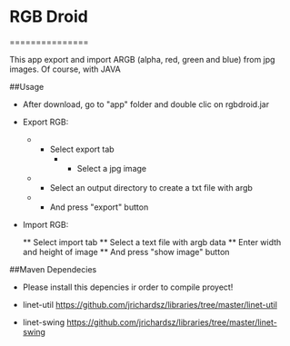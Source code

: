 # RGB Droid
===============

This app export and import ARGB (alpha, red, green and blue) from jpg images. Of course, with JAVA

##Usage

  * After download, go to "app" folder and double clic on rgbdroid.jar
  * Export RGB:
	* * Select export tab
    	* * Select a jpg image
	* * Select an output directory to create a txt file with argb
	* * And press "export" button
    	

  * Import RGB:
	
	** Select import tab
    	** Select a text file with argb data
	** Enter width and height of image
	** And press "show image" button


##Maven Dependecies

  * Please install this depencies ir order to compile proyect!

  * linet-util
	https://github.com/jrichardsz/libraries/tree/master/linet-util
  * linet-swing	
	https://github.com/jrichardsz/libraries/tree/master/linet-swing
